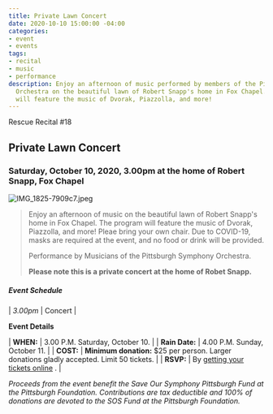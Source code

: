 ```yaml
---
title: Private Lawn Concert
date: 2020-10-10 15:00:00 -04:00
categories:
- event
- events
tags:
- recital
- music
- performance
description: Enjoy an afternoon of music performed by members of the Pittsburgh Symphony
  Orchestra on the beautiful lawn of Robert Snapp's home in Fox Chapel. The program
  will feature the music of Dvorak, Piazzolla, and more!
---
```


Rescue Recital #18

## Private Lawn Concert

### Saturday, October 10, 2020, 3.00pm at the home of Robert Snapp, Fox Chapel

![IMG_1825-7909c7.jpeg](/uploads/IMG_1825-7909c7.jpeg)

> Enjoy an afternoon of music on the beautiful lawn of Robert Snapp's home in Fox Chapel. The program will feature the music of Dvorak, Piazzolla, and more! Pleae bring your own chair. Due to COVID-19, masks are required at the event, and no food or drink will be provided.
>
> Performance by Musicians of the Pittsburgh Symphony Orchestra.
>
> **Please note this is a private concert at the home of Robet Snapp.**

##### **Event Schedule**

| *3.00pm*  | Concert |

**Event Details**

| **WHEN:**  | 3.00 P.M. Saturday, October 10. |
| **Rain Date:**  | 4.00 P.M. Sunday, October 11. |
| **COST:**  | **Minimum donation:** $25 per person. Larger donations gladly accepted. Limit 50 tickets. |
| **RSVP:**  | By [getting your tickets online](https://squareup.com/store/save-our-symphony-pittsburgh) . |

*Proceeds from the event benefit the Save Our Symphony Pittsburgh Fund at the Pittsburgh Foundation.  Contributions are tax deductible and 100% of donations are devoted to the SOS Fund at the Pittsburgh Foundation.*